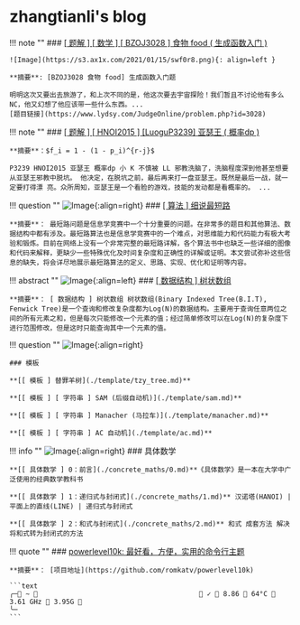 # zhangtianli's blog

!!! note ""
    ### [[ 题解 ] [ 数学 ] [ BZOJ3028 ] 食物 food ( 生成函数入门 )](./BZOJ3028_food/main.md)

    ![Image](https://s3.ax1x.com/2021/01/15/swf0r8.png){: align=left }

    **摘要**: [BZOJ3028 食物 food] 生成函数入门题

    明明这次又要出去旅游了，和上次不同的是，他这次要去宇宙探险！我们暂且不讨论他有多么 NC，他又幻想了他应该带一些什么东西。...
    [题目链接](https://www.lydsy.com/JudgeOnline/problem.php?id=3028)

!!! note ""
    ### [[ 题解 ] [ HNOI2015 ] [LuoguP3239] 亚瑟王 ( 概率dp )](./HNOI2015_YaSeWang/main.md)

    **摘要**：$f_i = 1 - (1 - p_i)^{r-j}$ 

    P3239 HNOI2015 亚瑟王 概率dp 小 K 不慎被 LL 邪教洗脑了，洗脑程度深到他甚至想要从亚瑟王邪教中脱坑。 他决定，在脱坑之前，最后再来打一盘亚瑟王。既然是最后一战，就一定要打得漂 亮。众所周知，亚瑟王是一个看脸的游戏，技能的发动都是看概率的。 ...

!!! question ""
    ![Image](https://s3.ax1x.com/2021/01/28/ypQag1.png){:align=right}
    ### [[ 算法 ] 细说最短路](./SP/main.md)

    **摘要**： 最短路问题是信息学竞赛中一个十分重要的问题。在非常多的题目和其他算法、数据结构中都有涉及。最短路算法也是信息学竞赛中的一个难点，对思维能力和代码能力有极大考验和锻炼。目前在网络上没有一个非常完整的最短路详解，各个算法书中也缺乏一些详细的图像和代码来解释，更缺少一些特殊优化及时间复杂度和正确性的详解或证明。本文尝试弥补这些信息的缺失，将会详尽地展示最短路算法的定义、思路、实现、优化和证明等内容。

!!! abstract ""
    ![Image](https://s3.ax1x.com/2021/01/28/y9ES2T.png){:align=left}
    ### [[ 数据结构 ] 树状数组](./BIT/main.md)

    **摘要**： [ 数据结构 ] 树状数组 树状数组(Binary Indexed Tree(B.I.T), Fenwick Tree)是一个查询和修改复杂度都为Log(N)的数据结构。主要用于查询任意两位之间的所有元素之和，但是每次只能修改一个元素的值；经过简单修改可以在Log(N)的复杂度下进行范围修改，但是这时只能查询其中一个元素的值。

!!! question ""
    ![Image](https://s3.ax1x.com/2021/01/28/y9ZI8x.png){:align=right}

    ### 模板

    **[[ 模板 ] 替罪羊树](./template/tzy_tree.md)**

    **[[ 模板 ] [ 字符串 ] SAM (后缀自动机)](./template/sam.md)**
    
    **[[ 模板 ] [ 字符串 ] Manacher (马拉车)](./template/manacher.md)**
    
    **[[ 模板 ] [ 字符串 ] AC 自动机](./template/ac.md)**


!!! info ""
    ![Image](https://s3.ax1x.com/2021/01/28/ypKssK.png){:align=right}
    ### 具体数学

    **[[ 具体数学 ] 0：前言](./concrete_maths/0.md)**《具体数学》是一本在大学中广泛使用的经典数学教科书

    **[[ 具体数学 ] 1：递归式与封闭式](./concrete_maths/1.md)** 汉诺塔(HANOI) | 平面上的直线(LINE) | 递归式与封闭式

    **[[ 具体数学 ] 2：和式与封闭式](./concrete_maths/2.md)** 和式 成套方法 解决将和式转为封闭式的方法

!!! quote ""
    ### [powerlevel10k: 最好看，方便，实用的命令行主题](./P10k/main.md)

    **摘要**： [项目地址](https://github.com/romkatv/powerlevel10k)

    ```text
    ╭─ ~                                          ✓  8.86  64°C  3.61 GHz  3.95G  
    ╰─
    ```